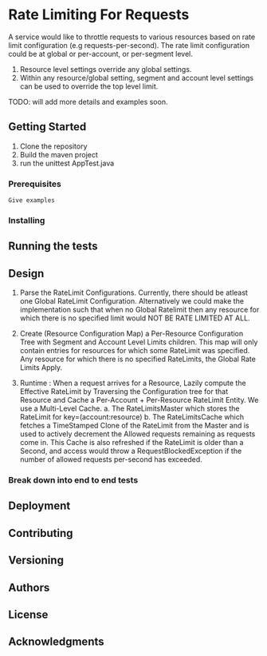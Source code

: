 # Rate Limiting For Requests

A service would like to throttle requests to various resources based on rate limit configuration (e.g requests-per-second).
 The rate limit configuration could be at global or per-account, or per-segment level.

 1. Resource level settings override any global settings.
 2. Within any resource/global setting, segment and account level settings can be used to override the top level limit.

TODO: will add more details and examples soon.

## Getting Started

 1. Clone the repository
 2. Build the maven project
 3. run the unittest AppTest.java


### Prerequisites


```
Give examples
```

### Installing




## Running the tests

## Design
1.  Parse the RateLimit Configurations. Currently, there should be atleast one Global RateLimit Configuration.
    Alternatively we could make the implementation such that when no Global Ratelimit then any resource for which
    there is no specified limit would NOT BE RATE LIMITED AT ALL.

2.  Create (Resource Configuration Map) a Per-Resource Configuration Tree with Segment and Account Level Limits children.
    This map will only contain entries for resources for which some RateLimit was specified. Any resource for which
    there is no specified RateLimits, the Global Rate Limits Apply.
3.  Runtime :  When a request arrives for a Resource, Lazily compute the Effective RateLimit by Traversing the Configuration
tree for that Resource and Cache a Per-Account + Per-Resource RateLimit Entity.  We use a Multi-Level Cache.
     a. The RateLimitsMaster which stores the RateLimit for key=(account:resource)
     b. The RateLimitsCache which fetches a TimeStamped Clone of the RateLimit from the Master and is used to actively
     decrement the Allowed requests remaining as requests come in.
     This Cache is also refreshed if the RateLimit is older than a Second, and access would throw a RequestBlockedException
     if the number of allowed requests per-second has exceeded.

### Break down into end to end tests


## Deployment


## Contributing


## Versioning


## Authors


## License


## Acknowledgments


